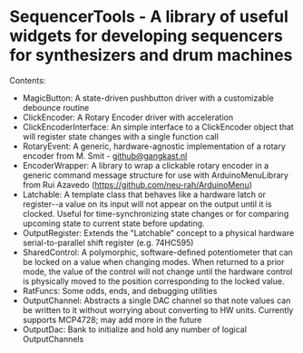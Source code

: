 # SequencerTools - A library of useful widgets for developing sequencers for synthesizers and drum machines
Contents:
- MagicButton: A state-driven pushbutton driver with a customizable debounce routine
- ClickEncoder: A Rotary Encoder driver with acceleration
- ClickEncoderInterface: An simple interface to a ClickEncoder object that will register state changes with a single function call
- RotaryEvent: A generic, hardware-agnostic implementation of a rotary encoder from M. Smit - github@gangkast.nl
- EncoderWrapper: A library to wrap a clickable rotary encoder in a generic command message structure for use with ArduinoMenuLibrary from Rui Azavedo (https://github.com/neu-rah/ArduinoMenu)
- Latchable: A template class that behaves like a hardware latch or register--a value on its input will not appear on the output until it is clocked. Useful for time-synchronizing state changes or for comparing upcoming state to current state before updating.
- OutputRegister: Extends the "Latchable" concept to a physical hardware serial-to-parallel shift register (e.g. 74HC595)
- SharedControl: A polymorphic, software-defined potentiometer that can be locked on a value when changing modes. When returned to a prior mode, the value of the control will not change until the hardware control is physically moved to the position corresponding to the locked value.
- RatFuncs: Some odds, ends, and debugging utilities
- OutputChannel: Abstracts a single DAC channel so that note values can be written to it without worrying about converting to HW units. Currently supports MCP4728; may add more in the future
- OutputDac: Bank to initialize and hold any number of logical OutputChannels
